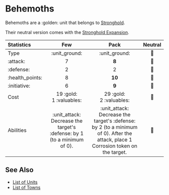 # Behemoths

Behemoths are a :golden: unit that belongs to [Stronghold](../towns/stronghold.md).

Their neutral version comes with the [Stronghold Expansion](../content.md).


| Statistics | Few | Pack | Neutral |
| :--- | :---: | :---: | :---: |
| Type | :unit_ground: | :unit_ground: | 🚧 |
| :attack: | 7 | **8** | 🚧 |
| :defense: | 2 | 2 | 🚧 |
| :health_points: | 8 | **10** | 🚧 |
| :initiative: | 6 | **9** | 🚧 |
| Cost | 19 :gold:<br>1 :valuables: | 29 :gold:<br>2 :valuables: | 🚧 |
| Abilities | :unit_attack: Decrease the target's :defense: by 1 (to a minimum of 0). | :unit_attack: Decrease the target's :defense: by 2 (to a minimum of 0). After the attack, place 1 Corrosion token on the target. | 🚧 |


## See Also

- [List of Units](../units.md)
- [List of Towns](../towns.md)
